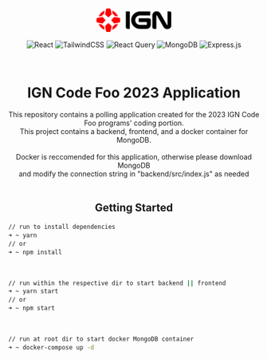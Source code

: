 <br>
<div align="center">
<p align="center">
  <picture>
    <source media="(prefers-color-scheme: dark)" srcset="ign-logo-light.svg" width="150px">
    <img alt="Text changing depending on mode. Light: 'So light!' Dark: 'So dark!'" src="ign-logo-dark.svg" width="150px">
  </picture>
</P> 

![React](https://img.shields.io/badge/react-%2320232a.svg?style=for-the-badge&logo=react&logoColor=%2361DAFB)
![TailwindCSS](https://img.shields.io/badge/tailwindcss-%2338B2AC.svg?style=for-the-badge&logo=tailwind-css&logoColor=white)
![React Query](https://img.shields.io/badge/-React%20Query-FF4154?style=for-the-badge&logo=react%20query&logoColor=white)
![MongoDB](https://img.shields.io/badge/MongoDB-%234ea94b.svg?style=for-the-badge&logo=mongodb&logoColor=white)
![Express.js](https://img.shields.io/badge/express.js-%23404d59.svg?style=for-the-badge&logo=express&logoColor=%2361DAFB)

<br>

# IGN Code Foo 2023 Application

This repository contains a polling application created for the 2023 IGN Code Foo programs' coding portion.
<br>
This project contains a backend, frontend, and a docker container for MongoDB.
<br>
<br>
Docker is reccomended for this application, otherwise please download MongoDB 
<br>
and modify the connection string in "backend/src/index.js" as needed
<br>
<br>

## Getting Started
</div>

```zsh
// run to install dependencies
➜ ~ yarn 
// or
➜ ~ npm install
```

<br>

```bash
// run within the respective dir to start backend || frontend
➜ ~ yarn start
// or
➜ ~ npm start
```

<br>

```zsh
// run at root dir to start docker MongoDB container
➜ ~ docker-compose up -d 
```
